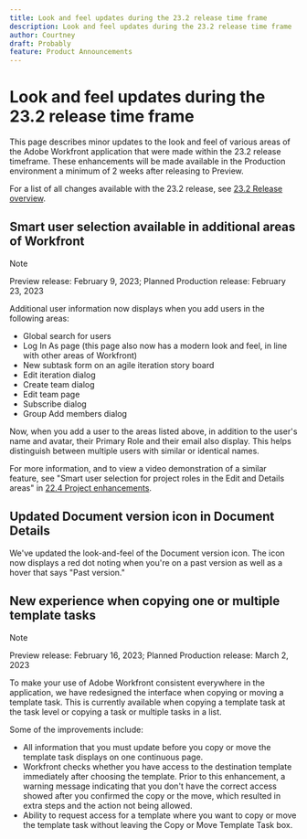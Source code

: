 ```yaml
---
title: Look and feel updates during the 23.2 release time frame
description: Look and feel updates during the 23.2 release time frame
author: Courtney
draft: Probably
feature: Product Announcements
---
```


# Look and feel updates during the 23.2 release time frame

This page describes minor updates to the look and feel of various areas of the Adobe Workfront application that were made within the 23.2 release timeframe. These enhancements will be made available in the Production environment a minimum of 2 weeks after releasing to Preview.

For a list of all changes available with the 23.2 release, see [23.2 Release overview](/help/quicksilver/product-announcements/product-releases/23.2-release-activity/23-2-release-overview.md).

## Smart user selection available in additional areas of Workfront

>[!NOTE]
>
>Preview release: February 9, 2023; Planned Production release: February 23, 2023

Additional user information now displays when you add users in the following areas:

* Global search for users
* Log In As page (this page also now has a modern look and feel, in line with other areas of Workfront)
* New subtask form on an agile iteration story board
* Edit iteration dialog
* Create team dialog
* Edit team page
* Subscribe dialog
* Group Add members dialog

Now, when you add a user to the areas listed above, in addition to the user's name and avatar, their Primary Role and their email also display. This helps distinguish between multiple users with similar or identical names.

For more information, and to view a video demonstration of a similar feature, see "Smart user selection for project roles in the Edit and Details areas" in [22.4 Project enhancements](/help/quicksilver/product-announcements/product-releases/22.4-release-activity/22-4-project-enhancements.md).

## Updated Document version icon in Document Details

We've updated the look-and-feel of the Document version icon. The icon now displays a red dot noting when you're on a past version as well as a hover that says "Past version."

## New experience when copying one or multiple template tasks

>[!NOTE]
>
>Preview release: February 16, 2023; Planned Production release: March 2, 2023

To make your use of Adobe Workfront consistent everywhere in the application, we have redesigned the interface when copying or moving a template task. This is currently available when copying a template task at the task level or copying a task or multiple tasks in a list.

Some of the improvements include:

* All information that you must update before you copy or move the template task displays on one continuous page.
* Workfront checks whether you have access to the destination template immediately after choosing the template. Prior to this enhancement, a warning message indicating that you don't have the correct access showed after you confirmed the copy or the move, which resulted in extra steps and the action not being allowed.
* Ability to request access for a template where you want to copy or move the template task without leaving the Copy or Move Template Task box.

<!-- For more information, see [Copy and move template tasks](/help\quicksilver\manage-work\projects\create-and-manage-templates\copy-and-move-template-tasks.md). this is currently drafted -->